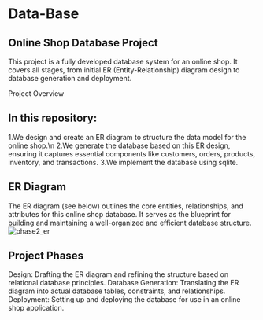 # Data-Base
## Online Shop Database Project
This project is a fully developed database system for an online shop. It covers all stages, from initial ER (Entity-Relationship) diagram design to database generation and deployment.

Project Overview
## In this repository:

1.We design and create an ER diagram to structure the data model for the online shop.\n
2.We generate the database based on this ER design, ensuring it captures essential components like customers, orders, products, inventory, and transactions.
3.We implement the database using sqlite.
## ER Diagram
The ER diagram (see below) outlines the core entities, relationships, and attributes for this online shop database. It serves as the blueprint for building and maintaining a well-organized and efficient database structure.
![phase2_er](https://github.com/user-attachments/assets/d2c879af-27ec-4dfb-b48d-69fa7c5ea016)




## Project Phases
Design: Drafting the ER diagram and refining the structure based on relational database principles.
Database Generation: Translating the ER diagram into actual database tables, constraints, and relationships.
Deployment: Setting up and deploying the database for use in an online shop application.
